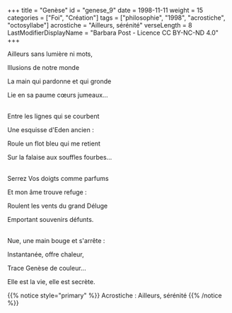 +++
title = "Genèse"
id = "genese_9"
date = 1998-11-11
weight = 15
categories = ["Foi", "Création"]
tags = ["philosophie", "1998", "acrostiche", "octosyllabe"]
acrostiche = "Ailleurs, sérénité"
verseLength = 8
LastModifierDisplayName = "Barbara Post - Licence CC BY-NC-ND 4.0"
+++

Ailleurs sans lumière ni mots,

Illusions de notre monde

La main qui pardonne et qui gronde

Lie en sa paume cœurs jumeaux...

 \
Entre les lignes qui se courbent

Une esquisse d'Eden ancien :

Roule un flot bleu qui me retient

Sur la falaise aux souffles fourbes...

 \
Serrez Vos doigts comme parfums

Et mon âme trouve refuge :

Roulent les vents du grand Déluge

Emportant souvenirs défunts.

 \
Nue, une main bouge et s'arrête :

Instantanée, offre chaleur,

Trace Genèse de couleur...

Elle est la vie, elle est secrète.

{{% notice style="primary" %}}
Acrostiche : Ailleurs, sérénité
{{% /notice %}}
